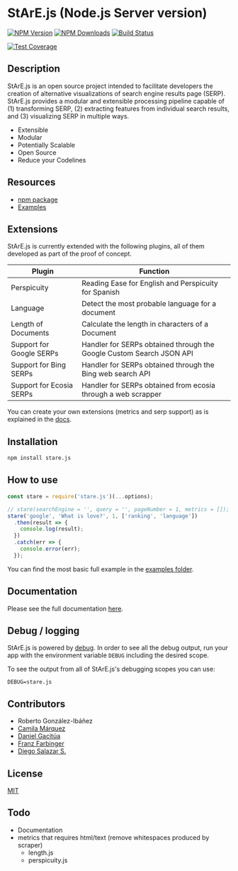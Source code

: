 # StArE.js (Node.js Server version)

[![NPM Version][npm-image]][npm-url]
[![NPM Downloads][downloads-image]][downloads-url]
[![Build Status](https://travis-ci.com/d-salazar-se/stare-server.svg?token=3dfQx9MqsJy4zuoFuSEP&branch=master)](https://travis-ci.com/d-salazar-se/stare-server)
<!-- [![Build Status][travis-image]][travis-url] -->
[![Test Coverage][coveralls-image]][coveralls-url]

<!-- obviously replace with stare urls -->
[npm-image]: https://img.shields.io/npm/v/stare.js.svg
[npm-url]: https://npmjs.org/package/stare.js
[downloads-image]: https://img.shields.io/npm/dm/stare.js.svg
[downloads-url]: https://npmjs.org/package/stare.js
[travis-image]: https://img.shields.io/travis/expressjs/stare.js/master.svg
[travis-url]: https://travis-ci.org/expressjs/stare.js
[coveralls-image]: https://img.shields.io/coveralls/expressjs/stare.js/master.svg
[coveralls-url]: https://coveralls.io/r/expressjs/stare.js?branch=master

## Description
StArE.js is an open source project intended to facilitate developers the creation of alternative visualizations of search engine results page (SERP). StArE.js provides a modular and extensible processing pipeline capable of (1) transforming SERP, (2) extracting features from individual search results, and (3) visualizing SERP in multiple ways.

  - Extensible
  - Modular
  - Potentially Scalable
  - Open Source
  - Reduce your Codelines

## Resources

* [npm package](https://www.npmjs.com/package/stare.js)
* [Examples](/examples/)

## Extensions

StArE.js is currently extended with the following plugins, all of them developed as part of the proof of concept.

| Plugin | Function |
| ------ | ------ |
| Perspicuity | Reading Ease for English and Perspicuity for Spanish|
| Language | Detect the most probable language for a document
| Length of Documents | Calculate the length in characters of a Document
| Support for Google SERPs | Handler for SERPs obtained through the Google Custom Search JSON API
| Support for Bing SERPs | Handler for SERPs obtained through the Bing web search API
| Support for Ecosia SERPs | Handler for SERPs obtained from ecosia through a web scrapper

You can create your own extensions (metrics and serp support) as is explained in the [docs](/docs).

## Installation

```bash
npm install stare.js
```
## How to use

```js
const stare = require('stare.js')(...options);

// stare(searchEngine = '', query = '', pageNumber = 1, metrics = []);
stare('google', 'What is love?', 1, ['ranking', 'language'])
  .then(result => {
    console.log(result);
  })
  .catch(err => {
    console.error(err);
  });
```

You can find the most basic full example in the [examples folder](/examples/).

## Documentation

Please see the full documentation [here](/docs/README.md).

## Debug / logging

StArE.js is powered by [debug](https://github.com/visionmedia/debug).
In order to see all the debug output, run your app with the environment variable
`DEBUG` including the desired scope.

To see the output from all of StArE.js's debugging scopes you can use:

```
DEBUG=stare.js
```

## Contributors

- Roberto González-Ibáñez
- [Camila Márquez](https://github.com/bellyster/)
- [Daniel Gacitúa](https://github.com/dgacitua/)
- [Franz Farbinger](https://github.com/DarkAnimat/)
- [Diego Salazar S.](https://github.com/d-salazar-se/)

## License
[MIT](LICENSE)

## Todo
- Documentation
- metrics that requires html/text (remove whitespaces produced by scraper)
  - length.js
  - perspicuity.js
